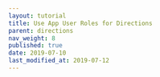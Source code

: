 ```yaml
---
layout: tutorial
title: Use App User Roles for Directions
parent: directions
nav_weight: 8
published: true
date: 2019-07-10
last_modified_at: 2019-07-12
---
```

